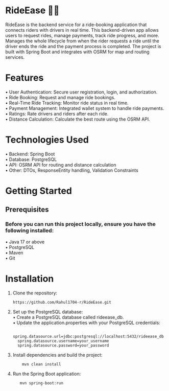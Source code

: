 # RideEase 🚗📲

RideEase is the backend service for a ride-booking application that connects riders with drivers in real time. This backend-driven app allows users to request rides, manage payments, track ride progress, and more. Manages the whole lifecycle from when the rider requests a ride until the driver ends the ride and the payment process is completed. The project is built with Spring Boot and integrates with OSRM for map and routing services.

# Features
  •	User Authentication: Secure user registration, login, and authorization.  
	•	Ride Booking: Request and manage ride bookings.  
	•	Real-Time Ride Tracking: Monitor ride status in real time.  
	•	Payment Management: Integrated wallet system to handle ride payments.  
	•	Ratings: Rate drivers and riders after each ride.  
	•	Distance Calculation: Calculate the best route using the OSRM API.  

# Technologies Used  
  •	Backend: Spring Boot  
	•	Database: PostgreSQL  
	•	API: OSRM API for routing and distance calculation  
	•	Other: DTOs, ResponseEntity handling, Validation Constraints  



# Getting Started

## Prerequisites

### Before you can run this project locally, ensure you have the following installed:    
  •	Java 17 or above  
	•	PostgreSQL  
	•	Maven  
	•	Git  

# Installation
1.	Clone the repository:

  	    https://github.com/Rahul1704-r/RideEase.git

3.	Set up the PostgreSQL database:  
	•	Create a PostgreSQL database called rideease_db.  
	•	Update the application.properties with your PostgreSQL credentials:  

          spring.datasource.url=jdbc:postgresql://localhost:5432/rideease_db
          spring.datasource.username=your_username
          spring.datasource.password=your_password

4.	Install dependencies and build the project:
   
            mvn clean install

5.	Run the Spring Boot application:
   
       	   mvn spring-boot:run

   

